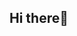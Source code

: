 ## Hi there👋

<!--
**Aatish-hari/Aatish-hari** is a ✨ _special_ ✨ repository because its `README.md` (this file) appears on your GitHub profile.

🌱 Currently learning the basics (C, Linux, architecture, networking, OS stuff...) 
-->
